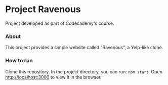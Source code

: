 # Project Ravenous

Project developed as part of Codecademy's course.

### About

This project provides a simple website called "Ravenous", a Yelp-like clone.


### How to run

Clone this repository. In the project directory, you can run: `npm start`. 
Open [http://localhost:3000](http://localhost:3000) to view it in the browser.
